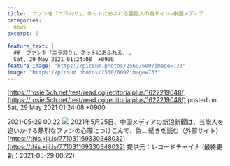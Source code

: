 ```yaml
---
title:  ファンを「ニラ刈り」、ネットにあふれる芸能人の偽サイン—中国メディア  
categories:
- news
excerpt: |
  
feature_text: |
  ##  ファンを「ニラ刈り」、ネットにあふれる...
  Sat, 29 May 2021 01:24:08  +0900
feature_image: "https://picsum.photos/2560/600?image=733"
image: "https://picsum.photos/2560/600?image=733"
---
```


[https://rosie.5ch.net/test/read.cgi/editorialplus/1622219048/](https://rosie.5ch.net/test/read.cgi/editorialplus/1622219048/)
posted on Sat, 29 May 2021 01:24:08  +0900

<!--more-->

2021-05-29 00:22 ![](https://contents.oricon.co.jp/upimg/article/3/1529/1529313/detail/img400/661083358605ee303b09900729c4fb5ed4605ba79f7f7a7ddd0705a42504d08c.jpg) 2021年5月25日、中国メディアの新浪新聞は、芸能人を追いかける熱烈なファンの心理につけこんで、偽... 続きを読む（外部サイト） [https://this.kiji.is/771031169330348032](https://this.kiji.is/771031169330348032) 提供元：レコードチャイナ (最終更新：2021-05-29 00:22)
